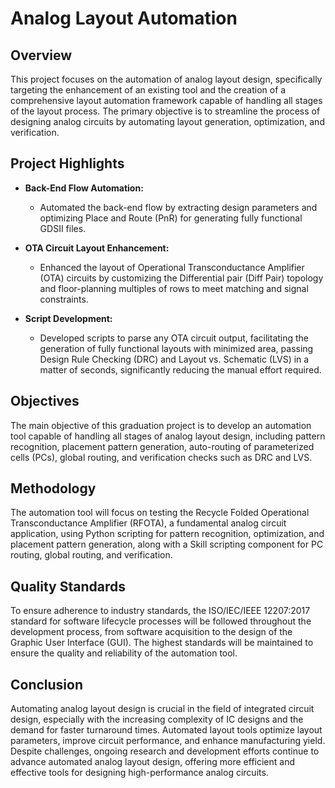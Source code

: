 # Analog Layout Automation

## Overview
This project focuses on the automation of analog layout design, specifically targeting the enhancement of an existing tool and the creation of a comprehensive layout automation framework capable of handling all stages of the layout process. The primary objective is to streamline the process of designing analog circuits by automating layout generation, optimization, and verification.

## Project Highlights
- **Back-End Flow Automation:**
  - Automated the back-end flow by extracting design parameters and optimizing Place and Route (PnR) for generating fully functional GDSII files.

- **OTA Circuit Layout Enhancement:**
  - Enhanced the layout of Operational Transconductance Amplifier (OTA) circuits by customizing the Differential pair (Diff Pair) topology and floor-planning multiples of rows to meet matching and signal constraints.

- **Script Development:**
  - Developed scripts to parse any OTA circuit output, facilitating the generation of fully functional layouts with minimized area, passing Design Rule Checking (DRC) and Layout vs. Schematic (LVS) in a matter of seconds, significantly reducing the manual effort required.

## Objectives
The main objective of this graduation project is to develop an automation tool capable of handling all stages of analog layout design, including pattern recognition, placement pattern generation, auto-routing of parameterized cells (PCs), global routing, and verification checks such as DRC and LVS.

## Methodology
The automation tool will focus on testing the Recycle Folded Operational Transconductance Amplifier (RFOTA), a fundamental analog circuit application, using Python scripting for pattern recognition, optimization, and placement pattern generation, along with a Skill scripting component for PC routing, global routing, and verification.

## Quality Standards
To ensure adherence to industry standards, the ISO/IEC/IEEE 12207:2017 standard for software lifecycle processes will be followed throughout the development process, from software acquisition to the design of the Graphic User Interface (GUI). The highest standards will be maintained to ensure the quality and reliability of the automation tool.

## Conclusion
Automating analog layout design is crucial in the field of integrated circuit design, especially with the increasing complexity of IC designs and the demand for faster turnaround times. Automated layout tools optimize layout parameters, improve circuit performance, and enhance manufacturing yield. Despite challenges, ongoing research and development efforts continue to advance automated analog layout design, offering more efficient and effective tools for designing high-performance analog circuits.
